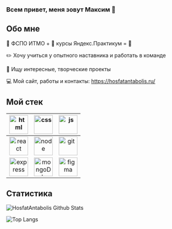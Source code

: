 ### Всем привет, меня зовут Максим :metal:

## Обо мне

:school: ФСПО ИТМО + :pencil: курсы Яндекс.Практикум = :brain:

:pencil2: Хочу учиться у опытного наставника и работать в команде

:art: Ищу интересные, творческие проекты

:computer: Мой сайт, работы и контакты: <a href="https://hosfatantabolis.ru/" target="_blank">https://hosfatantabolis.ru/</a> 

## Мой стек

| <img align="center" alt="html" height="50px" src="https://upload.wikimedia.org/wikipedia/commons/thumb/6/61/HTML5_logo_and_wordmark.svg/800px-HTML5_logo_and_wordmark.svg.png" /> 	| <img align="center" alt="css" height="50px" src="https://upload.wikimedia.org/wikipedia/commons/thumb/d/d5/CSS3_logo_and_wordmark.svg/1200px-CSS3_logo_and_wordmark.svg.png" /> 	|  <img align="center" alt="js" height="50px" src="https://upload.wikimedia.org/wikipedia/commons/thumb/6/6a/JavaScript-logo.png/240px-JavaScript-logo.png" />	|
|:-:	|:-:	|:-:	|
| <img align="center" alt="react" height="50px" src="https://upload.wikimedia.org/wikipedia/commons/thumb/a/a7/React-icon.svg/113px-React-icon.svg.png" /> 	|  <img align="center" alt="node" height="50px" src="https://upload.wikimedia.org/wikipedia/commons/thumb/d/d9/Node.js_logo.svg/131px-Node.js_logo.svg.png" />	|  <img align="center" alt="git" height="50px" src="https://upload.wikimedia.org/wikipedia/commons/thumb/e/e0/Git-logo.svg/192px-Git-logo.svg.png" />	| <!--  -->
| <img align="center" alt="express" height="50px" src="https://upload.wikimedia.org/wikipedia/commons/thumb/6/64/Expressjs.png/200px-Expressjs.png" /> 	| <img align="center" alt="mongoDb" height="50px" src="https://upload.wikimedia.org/wikipedia/commons/thumb/9/93/MongoDB_Logo.svg/220px-MongoDB_Logo.svg.png" /> 	|  <img align="center" alt="figma" height="50px" src="https://upload.wikimedia.org/wikipedia/commons/thumb/a/ad/Figma-1-logo.png/107px-Figma-1-logo.png" />	|

## Статистика

<img src="https://github-readme-stats.vercel.app/api?username=hosfatantabolis&show_icons=true" alt="HosfatAntabolis Github Stats"></img> 

![Top Langs](https://github-readme-stats.vercel.app/api/top-langs/?username=hosfatantabolis)





<!--
**hosfatantabolis/hosfatantabolis** is a ✨ _special_ ✨ repository because its `README.md` (this file) appears on your GitHub profile.

Here are some ideas to get you started:

- 🔭 I’m currently working on ...
- 🌱 I’m currently learning ...
- 👯 I’m looking to collaborate on ...
- 🤔 I’m looking for help with ...
- 💬 Ask me about ...
- 📫 How to reach me: ...
- 😄 Pronouns: ...
- ⚡ Fun fact: ...
-->

